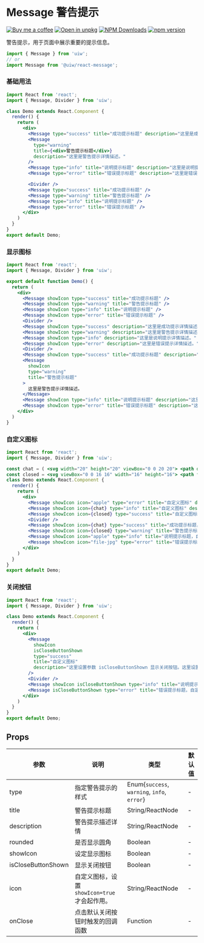 Message 警告提示
===

[![Buy me a coffee](https://img.shields.io/badge/Buy%20me%20a%20coffee-048754?logo=buymeacoffee)](https://jaywcjlove.github.io/#/sponsor)
[![Open in unpkg](https://img.shields.io/badge/Open%20in-unpkg-blue)](https://uiwjs.github.io/npm-unpkg/#/pkg/@uiw/react-message/file/README.md)
[![NPM Downloads](https://img.shields.io/npm/dm/@uiw/react-message.svg?style=flat)](https://www.npmjs.com/package/@uiw/react-message)
[![npm version](https://img.shields.io/npm/v/@uiw/react-message.svg?label=@uiw/react-message)](https://npmjs.com/@uiw/react-message)

警告提示，用于页面中展示重要的提示信息。

```jsx
import { Message } from 'uiw';
// or
import Message from '@uiw/react-message';
```

### 基础用法

```jsx mdx:preview&bg=#fff
import React from 'react';
import { Message, Divider } from 'uiw';

class Demo extends React.Component {
  render() {
    return (
      <div>
        <Message type="success" title="成功提示标题" description="这里是成功提示详情描述。" />
        <Message
          type="warning"
          title={<div>警告提示标题</div>}
          description="这里是警告提示详情描述。"
        />
        <Message type="info" title="说明提示标题" description="这里是说明提示详情描述。" />
        <Message type="error" title="错误提示标题" description="这里是错误提示详情描述。" />

        <Divider />
        <Message type="success" title="成功提示标题" />
        <Message type="warning" title="警告提示标题" />
        <Message type="info" title="说明提示标题" />
        <Message type="error" title="错误提示标题" />
      </div>
    )
  }
}
export default Demo;
```

### 显示图标

```jsx mdx:preview&bg=#fff
import React from 'react';
import { Message, Divider } from 'uiw';

export default function Demo() {
  return (
    <div>
      <Message showIcon type="success" title="成功提示标题" />
      <Message showIcon type="warning" title="警告提示标题" />
      <Message showIcon type="info" title="说明提示标题" />
      <Message showIcon type="error" title="错误提示标题" />
      <Divider />
      <Message showIcon type="success" description="这里是成功提示详情描述。" />
      <Message showIcon type="warning" description="这里是警告提示详情描述。这里并没有设置 title，只设置 description 同时设置显示图标。" />
      <Message showIcon type="info" description="这里是说明提示详情描述。" />
      <Message showIcon type="error" description="这里是错误提示详情描述。" />
      <Divider />
      <Message showIcon type="success" title="成功提示标题" description="这里是成功提示详情描述。" />
      <Message
        showIcon
        type="warning"
        title="警告提示标题"
      >
        这里是警告提示详情描述。
      </Message>
      <Message showIcon type="info" title="说明提示标题" description="这里是说明提示详情描述。" />
      <Message showIcon type="error" title="错误提示标题" description="这里是错误提示详情描述。" />
    </div>
  )
}
```

### 自定义图标

```jsx mdx:preview&bg=#fff
import React from 'react';
import { Message, Divider } from 'uiw';

const chat = ( <svg width="20" height="20" viewBox="0 0 20 20"> <path d="M19 0H7c-.55 0-1 .45-1 1v10c0 .55.45 1 1 1h5.59l3.71 3.71c.17.18.42.29.7.29.55 0 1-.45 1-1v-3h1c.55 0 1-.45 1-1V1c0-.55-.45-1-1-1zM7 13c-1.1 0-2-.9-2-2V4H1c-.55 0-1 .45-1 1v10c0 .55.45 1 1 1h1v3a1.003 1.003 0 0 0 1.71.71L7.41 16H13c.55 0 1-.45 1-1v-.17L12.17 13H7z" fillRule="evenodd" /> </svg> );
const closed = <svg viewBox="0 0 16 16" width="16" height="16"> <path fillRule="evenodd" d="M7 10h2v2H7v-2zm2-6H7v5h2V4zm1.5 1.5l-1 1L12 9l4-4.5-1-1L12 7l-1.5-1.5zM8 13.7A5.71 5.71 0 0 1 2.3 8c0-3.14 2.56-5.7 5.7-5.7 1.83 0 3.45.88 4.5 2.2l.92-.92A6.947 6.947 0 0 0 8 1C4.14 1 1 4.14 1 8s3.14 7 7 7 7-3.14 7-7l-1.52 1.52c-.66 2.41-2.86 4.19-5.48 4.19v-.01z" /> </svg>;
class Demo extends React.Component {
  render() {
    return (
      <div>
        <Message showIcon icon="apple" type="error" title="自定义图标" description="这里自定义Icon组件图标。" />
        <Message showIcon icon={chat} type="info" title="自定义图标" description="这里自定义 SVG 图标。" />
        <Message showIcon icon={closed} type="success" title="自定义图标" description="这里自定义 SVG 图标。" />
        <Divider />
        <Message showIcon icon={chat} type="success" title="成功提示标题，自定义图标。" />
        <Message showIcon icon={closed} type="warning" title="警告提示标题，自定义图标。" />
        <Message showIcon icon="apple" type="info" title="说明提示标题，自定义图标。" />
        <Message showIcon icon="file-jpg" type="error" title="错误提示标题，自定义图标。" />
      </div>
    )
  }
}
export default Demo;
```

### 关闭按钮

```jsx mdx:preview&bg=#fff
import React from 'react';
import { Message, Divider } from 'uiw';

class Demo extends React.Component {
  render() {
    return (
      <div>
        <Message
          showIcon
          isCloseButtonShown
          type="success"
          title="自定义图标"
          description="这里设置参数 isCloseButtonShown 显示关闭按钮。这里设置 title 和 description 同时设置显示图标。"
        />
        <Divider />
        <Message showIcon isCloseButtonShown type="info" title="说明提示标题，自定义图标。" />
        <Message isCloseButtonShown type="error" title="错误提示标题，自定义图标。" />
      </div>
    )
  }
}
export default Demo;
```

## Props

| 参数 | 说明 | 类型 | 默认值 |
|--------- |-------- |--------- |-------- |
| type | 指定警告提示的样式 | Enum{`success`, `warning`, `info`, `error`} | - |
| title | 警告提示标题 | String/ReactNode | - |
| description | 警告提示描述详情 | String/ReactNode | - |
| rounded | 是否显示圆角 | Boolean | - |
| showIcon | 设定显示图标 | Boolean | - |
| isCloseButtonShown | 显示关闭按钮 | Boolean | - |
| icon | 自定义图标，设置 `showIcon=true` 才会起作用。 | String/ReactNode | - |
| onClose | 点击默认关闭按钮时触发的回调函数	 | Function | - |